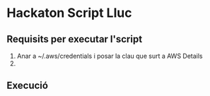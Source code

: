 # Hackaton Script Lluc

## Requisits per executar l'script
1. Anar a ~/.aws/credentials i posar la clau que surt a AWS Details
2. 

## Execució
